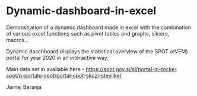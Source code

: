 # Dynamic-dashboard-in-excel

Demonstration of a dynamic dashboard made in excel with the combination of various excel functions such as pivot tables and graphs, slicers, macros...

Dynamic daschboard displays the statistical overview of the SPOT (eVEM) portal for year 2020 in an interactive way.

Main data set in available here - https://spot.gov.si/sl/portal-in-tocke-spot/o-portalu-spot/portal-spot-skozi-stevilke/ 

Jernej Baranja

